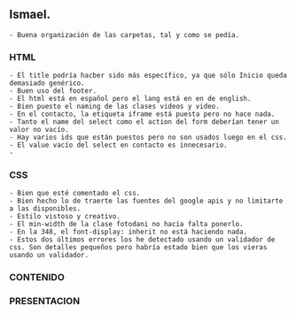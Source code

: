 ## Ismael.
    - Buena organización de las carpetas, tal y como se pedía.

### HTML
    - El title podría hacber sido más específico, ya que sólo Inicio queda demasiado genérico.
    - Buen uso del footer.
    - El html está en español pero el lang está en en de english.
    - Bien puesto el naming de las clases videos y video.
    - En el contacto, la etiqueta iframe está puesta pero no hace nada.
    - Tanto el name del select como el action del form deberían tener un valor no vacío.
    - Hay varios ids que están puestos pero no son usados luego en el css.
    - El value vacío del select en contacto es innecesario.
    -


### CSS
   
    - Bien que esté comentado el css.
    - Bien hecho lo de traerte las fuentes del google apis y no limitarte a las disponibles.
    - Estilo vistoso y creativo.
    - El min-width de la clase fotodani no hacia falta ponerlo.
    - En la 348, el font-display: inherit no está haciendo nada.
    - Estos dos últimos errores los he detectado usando un validador de css. Son detalles pequeños pero habría estado bien que los vieras usando un validador.

### CONTENIDO

### PRESENTACION